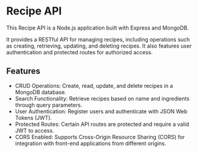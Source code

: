 # Recipe API
This Recipe API is a Node.js application built with Express and MongoDB.

It provides a RESTful API for managing recipes, including operations such as creating, retrieving, updating, and deleting recipes. It also features user authentication and protected routes for authorized access.

## Features
- CRUD Operations: Create, read, update, and delete recipes in a MongoDB database.
- Search Functionality: Retrieve recipes based on name and ingredients through query parameters.
- User Authentication: Register users and authenticate with JSON Web Tokens (JWT).
- Protected Routes: Certain API routes are protected and require a valid JWT to access.
- CORS Enabled: Supports Cross-Origin Resource Sharing (CORS) for integration with front-end applications from different origins.
